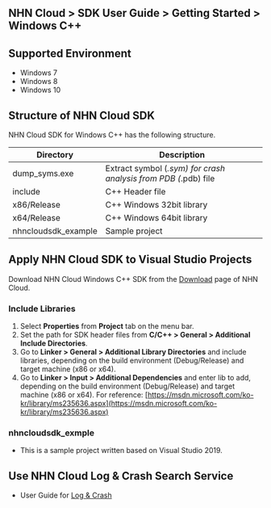 ## NHN Cloud > SDK User Guide > Getting Started > Windows C++

## Supported Environment
* Windows 7
* Windows 8
* Windows 10

## Structure of NHN Cloud SDK

NHN Cloud SDK for Windows C++ has the following structure.

| Directory | Description | 
|---|---|
| dump_syms.exe| Extract symbol (*.sym) for crash analysis from PDB (*.pdb) file |
| include| C++ Header file |
| x86/Release| C++ Windows 32bit library |
| x64/Release| C++ Windows 64bit library |
| nhncloudsdk_example | Sample project |

## Apply NHN Cloud SDK to Visual Studio Projects

Download NHN Cloud Windows C++ SDK from the [Download](../../../Download/#toast-sdk) page of NHN Cloud.

### Include Libraries

1. Select **Properties** from **Project** tab on the menu bar.
2. Set the path for SDK header files from **C/C++ > General > Additional Include Directories**.
3. Go to **Linker > General > Additional Library Directories** and include libraries, depending on the build environment (Debug/Release) and target machine (x86 or x64).
4. Go to **Linker > Input > Additional Dependencies** and enter lib to add, depending on the build environment (Debug/Release) and target machine (x86 or x64).
For reference: [https://msdn.microsoft.com/ko-kr/library/ms235636.aspx](https://msdn.microsoft.com/ko-kr/library/ms235636.aspx)

### nhncloudsdk_exmple
* This is a sample project written based on Visual Studio 2019.

## Use NHN Cloud Log & Crash Search Service

* User Guide for [Log & Crash](./log-collector-windows)

